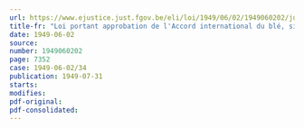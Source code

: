 ```yaml
---
url: https://www.ejustice.just.fgov.be/eli/loi/1949/06/02/1949060202/justel
title-fr: "Loi portant approbation de l'Accord international du blé, signé à Washington, le 23 mars 1949"
date: 1949-06-02
source:
number: 1949060202
page: 7352
case: 1949-06-02/34
publication: 1949-07-31
starts:
modifies:
pdf-original:
pdf-consolidated:
---
```



